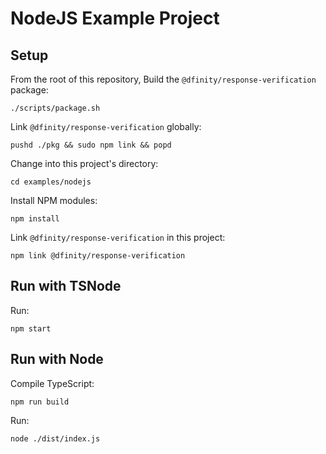# NodeJS Example Project

## Setup

From the root of this repository,
Build the `@dfinity/response-verification` package:

```shell
./scripts/package.sh
```

Link `@dfinity/response-verification` globally:

```shell
pushd ./pkg && sudo npm link && popd
```

Change into this project's directory:

```
cd examples/nodejs
```

Install NPM modules:

```shell
npm install
```

Link `@dfinity/response-verification` in this project:

```shell
npm link @dfinity/response-verification
```

## Run with TSNode

Run:

```shell
npm start
```

## Run with Node

Compile TypeScript:

```shell
npm run build
```

Run:

```shell
node ./dist/index.js
```
